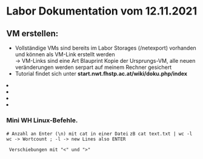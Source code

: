 # Labor Dokumentation vom 12.11.2021
## VM erstellen:

* Vollständige VMs sind bereits im Labor Storages (/netexport) vorhanden und können als VM-Link erstellt werden 
 <br>-> VM-Links sind eine Art Blauprint Kopie der Ursprungs-VM, alle neuen veränderungen werden serpart auf meinem Rechner gesichert
* Tutorial findet sich unter **start.nwt.fhstp.ac.at/wiki/doku.php/index**

<li> </li>
<li> </li>
<li> </li>
<li> </li>


### Mini WH Linux-Befehle.
```# Anzahl an Enter (\n) mit cat in einer Datei```
``` zB cat text.txt | wc -l ```
```wc -> Wortcount ; -l -> new Lines also ENTER```

``` Verschiebungen mit "<" und ">"```
